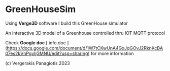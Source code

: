 # GreenHouseSim

Using **Verge3D** software I build this GreenHouse simulator

An interactive 3D model of a Greenhouse controlled thru IOT MQTT protocol

Check **Google doc**  [ info.doc ] (https://docs.google.com/document/d/1W7tCKwUnA4GxJqGOvJ2RknKcBA07es2kVnPgvljGMNU/edit?usp=sharing) for more information

(c) Vergerakis Panagiotis 2023
